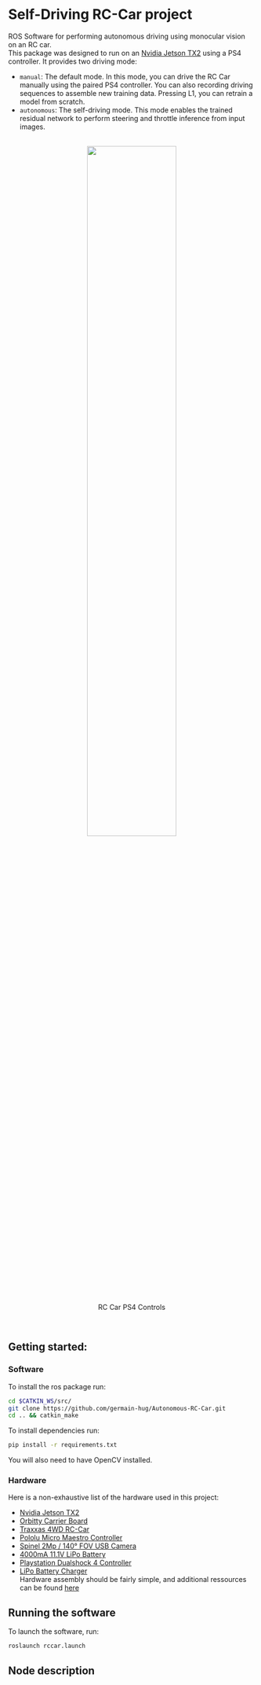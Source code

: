 # Self-Driving RC-Car project  
ROS Software for performing autonomous driving using monocular vision on an RC car.  
This package was designed to run on an [Nvidia Jetson TX2](https://developer.nvidia.com/embedded/buy/jetson-tx2) using a PS4 controller. It provides two driving mode:  
- `manual`: The default mode. In this mode, you can drive the RC Car manually using the paired PS4 controller. You can also recording driving sequences to assemble new training data. Pressing L1, you can retrain a model from scratch. 
- `autonomous`: The self-driving mode. This mode enables the trained residual network to perform steering and throttle inference from input images. 

<br />
<div align="center"><img width="60%" src ="https://raw.githubusercontent.com/germain-hug/Autonomous-RC-Car/master/images/controller.png" /><p style="text-align=center";> RC Car PS4 Controls</p></div>  
<br /> 

## Getting started:  
### Software   
To install the ros package run:  
```bash  
cd $CATKIN_WS/src/  
git clone https://github.com/germain-hug/Autonomous-RC-Car.git  
cd .. && catkin_make
```  
To install dependencies run:  
```bash  
pip install -r requirements.txt
```  
You will also need to have OpenCV installed.  

### Hardware  
Here is a non-exhaustive list of the hardware used in this project:
- [Nvidia Jetson TX2](https://developer.nvidia.com/embedded/buy/jetson-tx2)   
- [Orbitty Carrier Board](http://connecttech.com/product/orbitty-carrier-for-nvidia-jetson-tx2-tx1/)  
- [Traxxas 4WD RC-Car](http://a.co/hHWuW0X)
- [Pololu Micro Maestro Controller](https://www.pololu.com/product/1350)
- [Spinel 2Mp / 140° FOV USB Camera](https://www.amazon.com/gp/product/B075DJ7KMB/ref=oh_aui_detailpage_o08_s00?ie=UTF8&psc=1)
- [4000mA 11.1V LiPo Battery](http://a.co/hUDvt8R)
- [Playstation Dualshock 4 Controller](http://a.co/hkcDLfu)
- [LiPo Battery Charger](http://a.co/7dZDCbX)  
Hardware assembly should be fairly simple, and additional ressources can be found [here](https://diyrobocars.com/resources/)  

## Running the software
To launch the software, run:
```bash  
roslaunch rccar.launch
```  

## Node description  

